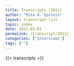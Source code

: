 ```yaml
---
title: Transcripts (2011)
author: "Mika A. Epstein"
layout: transcript-list
topic: index
date: 2011-01-01
permalink: /transcript/2011/
categories: ["Interviews"]
tags: [""]
---
```


{{< transcripts >}}
